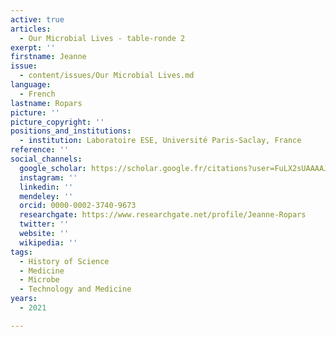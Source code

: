 ```yaml
---
active: true
articles:
  - Our Microbial Lives - table-ronde 2
exerpt: ''
firstname: Jeanne
issue:
  - content/issues/Our Microbial Lives.md
language:
  - French
lastname: Ropars
picture: ''
picture_copyright: ''
positions_and_institutions:
  - institution: Laboratoire ESE, Université Paris-Saclay, France
reference: ''
social_channels:
  google_scholar: https://scholar.google.fr/citations?user=FuLX2sUAAAAJ&hl=fr
  instagram: ''
  linkedin: ''
  mendeley: ''
  orcid: 0000-0002-3740-9673
  researchgate: https://www.researchgate.net/profile/Jeanne-Ropars
  twitter: ''
  website: ''
  wikipedia: ''
tags:
  - History of Science
  - Medicine
  - Microbe
  - Technology and Medicine
years:
  - 2021

---
```

